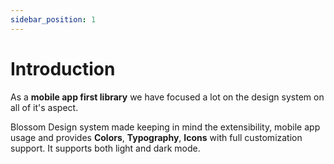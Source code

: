 ```yaml
---
sidebar_position: 1
---
```


# Introduction

As a **mobile app first library** we have focused a lot on the design system on all of it's aspect.

Blossom Design system made keeping in mind the extensibility, mobile app usage and provides **Colors**, **Typography**, **Icons** with full customization support. It supports both light and dark mode.
